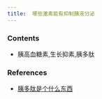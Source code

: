 ```yaml
---
title:  哪些激素能有抑制胰液分泌
--- 
```


### Contents
- 胰高血糖素,生长抑素,胰多肽

### References
- [胰多肽是个什么东西](/胰多肽是个什么东西)

